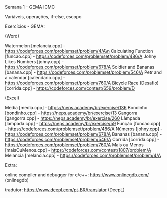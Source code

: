 Semana 1 - GEMA ICMC

Variáveis, operações, if-else, escopo

Exercícios - GEMA:

(Word)

Watermelon [melancia.cpp] - https://codeforces.com/problemset/problem/4/A\n
Calculating Function [funcao.cpp] - https://codeforces.com/problemset/problem/486/A
Johny Likes Numbers [johny.cpp] - https://codeforces.com/problemset/problem/678/A
Soldier and Bananas [banana.cpp] - https://codeforces.com/problemset/problem/546/A
Petr and a calendar [calendario.cpp] - https://codeforces.com/problemset/problem/760/A
Bicycle Race (Desafio) [corrida.cpp] - https://codeforces.com/contest/659/problem/D

(Excel)

Media [media.cpp] - https://neps.academy/br/exercise/136
Bondinho [bondinho.cpp] - https://neps.academy/br/exercise/13
Gangorra [gangorra.cpp] - https://neps.academy/br/exercise/260
Lâmpada [lampada.cpp] - https://neps.academy/br/exercise/59
Função [funcao.cpp] - https://codeforces.com/problemset/problem/486/A
Números [johny.cpp] - https://codeforces.com/problemset/problem/678/A
Bananas [banana.cpp] - https://codeforces.com/problemset/problem/546/A
Corrida [corrida.cpp] - https://codeforces.com/problemset/problem/760/A
Mais ou Menos [maisOuMenos.cpp] - https://codeforces.com/contest/1807/problem/A
Melancia [melancia.cpp] - https://codeforces.com/problemset/problem/4/A

Extra:

online compiler and debugger for c/c++: https://www.onlinegdb.com/ (onlinegdb)

tradutor: https://www.deepl.com/pt-BR/translator (DeepL)
